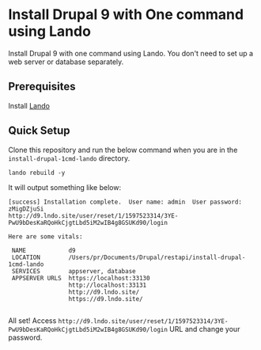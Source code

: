 # Install Drupal 9 with One command using Lando
Install Drupal 9 with one command using Lando. You don't need to set up a web server or database separately.

## Prerequisites

Install [Lando](https://docs.lando.dev/basics/installation.html)

## Quick Setup

Clone this repository and run the below command when you are in the `install-drupal-1cmd-lando` directory.
```
lando rebuild -y
```
It will output something like below:
```
[success] Installation complete.  User name: admin  User password: zMigDZjuSi
http://d9.lndo.site/user/reset/1/1597523314/3YE-PwU9bDesKaRQoHkCjgtLbd5iM2wIB4g8GSUKd90/login

Here are some vitals:

 NAME            d9                                                                
 LOCATION        /Users/pr/Documents/Drupal/restapi/install-drupal-1cmd-lando 
 SERVICES        appserver, database                                               
 APPSERVER URLS  https://localhost:33130                                           
                 http://localhost:33131                                            
                 http://d9.lndo.site/                                              
                 https://d9.lndo.site/      
                 
```
All set! Access `http://d9.lndo.site/user/reset/1/1597523314/3YE-PwU9bDesKaRQoHkCjgtLbd5iM2wIB4g8GSUKd90/login` URL and change your password.
